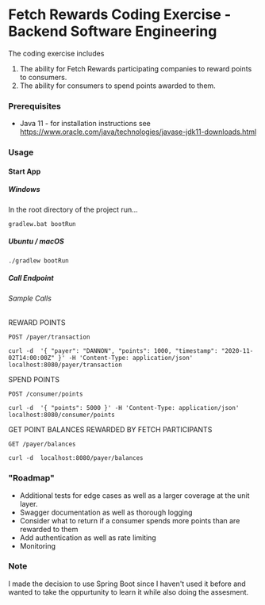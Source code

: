 # Fetch Rewards Coding Exercise - Backend Software Engineering

The coding exercise includes 
1. The ability for Fetch Rewards participating companies to reward points to consumers.
2. The ability for consumers to spend points awarded to them.

### Prerequisites

- Java 11 - for installation instructions see https://www.oracle.com/java/technologies/javase-jdk11-downloads.html

### Usage

#### Start App

##### Windows

In the root directory of the project run...
```
gradlew.bat bootRun
```

##### Ubuntu / macOS

```
./gradlew bootRun
```

##### Call Endpoint

###### Sample Calls

REWARD POINTS

`POST /payer/transaction`

```
curl -d  '{ "payer": "DANNON", "points": 1000, "timestamp": "2020-11-02T14:00:00Z" }' -H 'Content-Type: application/json' localhost:8080/payer/transaction
```

SPEND POINTS

`POST /consumer/points`

```
curl -d  '{ "points": 5000 }' -H 'Content-Type: application/json' localhost:8080/consumer/points
```

GET POINT BALANCES REWARDED BY FETCH PARTICIPANTS

`GET /payer/balances`

```
curl -d  localhost:8080/payer/balances
```

### "Roadmap" 

- Additional tests for edge cases as well as a larger coverage at the unit layer. 
- Swagger documentation as well as thorough logging
- Consider what to return if a consumer spends more points than are rewarded to them
- Add authentication as well as rate limiting
- Monitoring

### Note

I made the decision to use Spring Boot since I haven't used it before and wanted to take the oppurtunity to learn it while also doing the assesment. 
